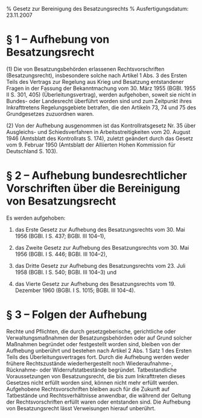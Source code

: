 % Gesetz zur Bereinigung des Besatzungsrechts
% Ausfertigungsdatum: 23.11.2007
 
# § 1 – Aufhebung von Besatzungsrecht

(1) Die von Besatzungsbehörden erlassenen Rechtsvorschriften (Besatzungsrecht), insbesondere solche nach Artikel 1 Abs. 3 des Ersten Teils des Vertrags zur Regelung aus Krieg und Besatzung entstandener Fragen in der Fassung der Bekanntmachung vom 30. März 1955 (BGBl. 1955 II S. 301, 405) (Überleitungsvertrag), werden aufgehoben, soweit sie nicht in Bundes- oder Landesrecht überführt worden sind und zum Zeitpunkt ihres Inkrafttretens Regelungsgebiete betrafen, die den Artikeln 73, 74 und 75 des Grundgesetzes zuzuordnen waren.

(2) Von der Aufhebung ausgenommen ist das Kontrollratsgesetz Nr. 35 über Ausgleichs- und Schiedsverfahren in Arbeitsstreitigkeiten vom 20. August 1946 (Amtsblatt des Kontrollrats S. 174), zuletzt geändert durch das Gesetz vom 9. Februar 1950 (Amtsblatt der Alliierten Hohen Kommission für Deutschland S. 103).

# § 2 – Aufhebung bundesrechtlicher Vorschriften über die Bereinigung von Besatzungsrecht

Es werden aufgehoben:

1. das Erste Gesetz zur Aufhebung des Besatzungsrechts vom 30. Mai 1956 (BGBl. I S. 437; BGBl. III 104–1),

2. das Zweite Gesetz zur Aufhebung des Besatzungsrechts vom 30. Mai 1956 (BGBl. I S. 446; BGBl. III 104–2),

3. das Dritte Gesetz zur Aufhebung des Besatzungsrechts vom 23. Juli 1958 (BGBl. I S. 540; BGBl. III 104–3) und

4. das Vierte Gesetz zur Aufhebung des Besatzungsrechts vom 19. Dezember 1960 (BGBl. I S. 1015; BGBl. III 104–4).

# § 3 – Folgen der Aufhebung

Rechte und Pflichten, die durch gesetzgeberische, gerichtliche oder Verwaltungsmaßnahmen der Besatzungsbehörden oder auf Grund solcher Maßnahmen begründet oder festgestellt worden sind, bleiben von der Aufhebung unberührt und bestehen nach Artikel 2 Abs. 1 Satz 1 des Ersten Teils des Überleitungsvertrages fort. Durch die Aufhebung werden weder frühere Rechtszustände wiederhergestellt noch Wiederaufnahme-, Rücknahme- oder Widerrufstatbestände begründet. Tatbestandliche Voraussetzungen von Besatzungsrecht, die bis zum Inkrafttreten dieses Gesetzes nicht erfüllt worden sind, können nicht mehr erfüllt werden. Aufgehobene Rechtsvorschriften bleiben auch für die Zukunft auf Tatbestände und Rechtsverhältnisse anwendbar, die während der Geltung der Rechtsvorschriften erfüllt waren oder entstanden sind. Die Aufhebung von Besatzungsrecht lässt Verweisungen hierauf unberührt.
